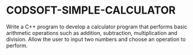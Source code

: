 # CODSOFT-SIMPLE-CALCULATOR
Write a C++ program to develop a calculator program that performs basic arithmetic operations such as addition, subtraction, multiplication and division. Allow the user to input two numbers and choose an operation to perform.
